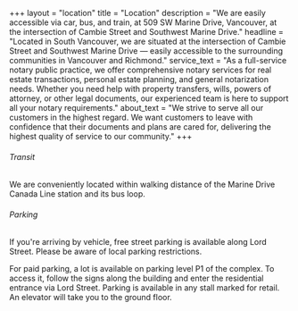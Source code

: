 +++
layout = "location"
title = "Location"
description = "We are easily accessible via car, bus, and train, at 509 SW Marine Drive, Vancouver, at the intersection of Cambie Street and Southwest Marine Drive."
headline = "Located in South Vancouver, we are situated at the intersection of Cambie Street and Southwest Marine Drive — easily accessible to the surrounding communities in Vancouver and Richmond."
service_text = "As a full-service notary public practice, we offer comprehensive notary services for real estate transactions, personal estate planning, and general notarization needs. Whether you need help with property transfers, wills, powers of attorney, or other legal documents, our experienced team is here to support all your notary requirements."
about_text = "We strive to serve all our customers in the highest regard. We want customers to leave with confidence that their documents and plans are cared for, delivering the highest quality of service to our community."
+++

###### Transit

We are conveniently located within walking distance of the Marine Drive Canada Line station and its bus loop.

###### Parking

If you're arriving by vehicle, free street parking is available along Lord Street.
Please be aware of local parking restrictions.

For paid parking, a lot is available on parking level P1 of the complex.
To access it, follow the signs along the building and enter the residential entrance via Lord Street.
Parking is available in any stall marked for retail.
An elevator will take you to the ground floor.
